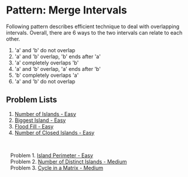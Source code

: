 # Pattern: Merge Intervals

Following pattern describes efficient technique to deal with overlapping intervals. Overall, there are 6 ways to the two intervals can relate to each other.
1. 'a' and 'b' do not overlap
2. 'a' and 'b' overlap, 'b' ends after 'a'
3. 'a' completely overlaps 'b'
4. 'a' and 'b' overlap, 'a' ends after 'b'
5. 'b' completely overlaps 'a'
6. 'a' and 'b' do not overlap

## Problem Lists
1. [Number of Islands - Easy](https://github.com/jecjung520/Algorithm/tree/main/Coding%20Patterns/Islands%20-%20Matrix%20Traversal/1.%20Number%20of%20Islands%20-%20Easy)
2. [Biggest Island - Easy](https://github.com/jecjung520/Algorithm/tree/main/Coding%20Patterns/Islands%20-%20Matrix%20Traversal/2.%20Biggest%20Island%20-%20Easy)
3. [Flood Fill - Easy](https://github.com/jecjung520/Algorithm/tree/main/Coding%20Patterns/Islands%20-%20Matrix%20Traversal/3.%20Flood%20Fill%20-%20Easy)
4. [Number of Closed Islands - Easy](https://github.com/jecjung520/Algorithm/tree/main/Coding%20Patterns/Islands%20-%20Matrix%20Traversal/4.%20Number%20of%20Closed%20Islands%20-%20Easy)
<br />


&nbsp;&nbsp; Problem 1. [Island Perimeter - Easy](https://github.com/jecjung520/Algorithm/tree/main/Coding%20Patterns/Islands%20-%20Matrix%20Traversal/Problem%201.%20Island%20Perimeter%20-%20Easy) 
<br />
&nbsp;&nbsp; Problem 2. [Number of Distinct Islands - Medium](https://github.com/jecjung520/Algorithm/tree/main/Coding%20Patterns/Islands%20-%20Matrix%20Traversal/Problem%202.%20Number%20of%20Distinct%20Islands%20-%20Medium)
<br />
&nbsp;&nbsp; Problem 3. [Cycle in a Matrix - Medium](https://github.com/jecjung520/Algorithm/tree/main/Coding%20Patterns/Islands%20-%20Matrix%20Traversal/Problem%203.%20Cycle%20in%20a%20Matrix%20-%20Medium)
<br />
